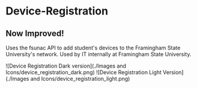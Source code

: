# Device-Registration
## Now Improved!

Uses the fsunac API to add student's devices to the Framingham State University's network.
Used by IT internally at Framingham State University.


![Device Registration Dark version](./Images and Icons/device_registration_dark.png)
![Device Registration Light Version](./Images and Icons/device_registration_light.png)
